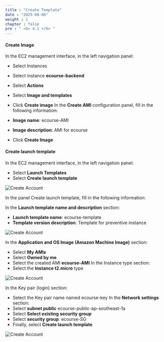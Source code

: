 ```yaml
---
title : "Create Template"
date : "2025-08-06"
weight : 1
chapter : false
pre : " <b> 4.1 </b> "
---
```


#### Create Image
In the EC2 management interface, in the left navigation panel:

- Select Instances
- Select instance **ecourse-backend**
- Select **Actions**
- Select **Image and templates**
- Click **Create image**
In the **Create AMI** configuration panel, fill in the following information:

- **Image name**: ecourse-AMI
- **Image description**: AMI for ecourse
- Click **Create Image**
#### Create launch template

In the EC2 management interface, in the left navigation panel:

- Select **Launch Templates**
- Select **Create launch template**

![Create Account](/NestJS-AWS-workshop/images/4/TP.png)

In the panel Create launch template, fill in the following information:

In the **Launch template name and description** section:
- **Launch template name**: ecourse-template
- **Template version description**: Template for preventive instance

![Create Account](/NestJS-AWS-workshop/images/4/TP1.PNG)

In the **Application and OS Image (Amazon Machine Image)** section:
- Select **My AMIs**
- Select **Owned by me**
- Select the created AMI **ecourse-AMI**
In the Instance type section:
- Select the **Instance t2.micro** type

![Create Account](/NestJS-AWS-workshop/images/4/TP2.PNG)

In the Key pair (login) section:
- Select the Key pair name named ecourse-key
In the **Network settings** section:
- Select **subnet public** ecourse-public-ap-southeast-1a
- Select **Select existing security group**
- Select **security group**: ecourse-SG
- Finally, select **Create launch template**

![Create Account](/NestJS-AWS-workshop/images/4/TP3.PNG)